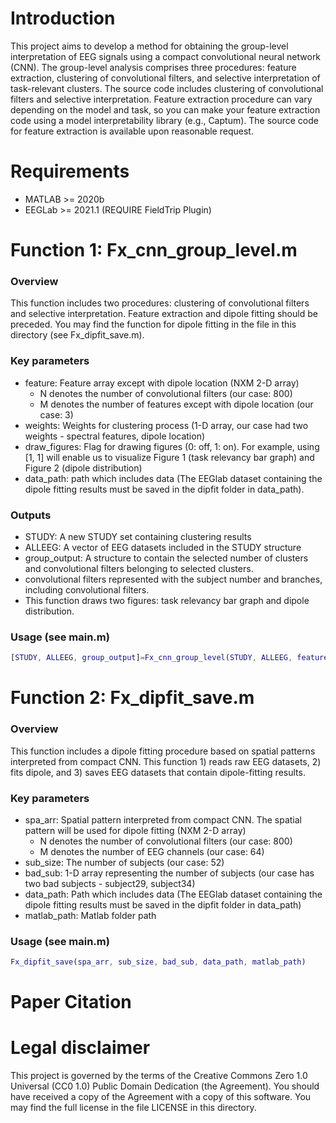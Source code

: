 # Introduction
This project aims to develop a method for obtaining the group-level interpretation of EEG signals using a compact convolutional neural network (CNN). The group-level analysis comprises three procedures: feature extraction, clustering of convolutional filters, and selective interpretation of task-relevant clusters. The source code includes clustering of convolutional filters and selective interpretation. Feature extraction procedure can vary depending on the model and task, so you can make your feature extraction code using a model interpretability library (e.g., Captum). The source code for feature extraction is available upon reasonable request.

# Requirements
* MATLAB >= 2020b
* EEGLab >= 2021.1 (REQUIRE FieldTrip Plugin)

# Function 1: Fx_cnn_group_level.m
### Overview
This function includes two procedures: clustering of convolutional filters and selective interpretation.
Feature extraction and dipole fitting should be preceded.
You may find the function for dipole fitting in the file in this directory (see Fx_dipfit_save.m).
### Key parameters
* feature: Feature array except with dipole location (NXM 2-D array)
  * N denotes the number of convolutional filters (our case: 800)
  * M denotes the number of features except with dipole location (our case: 3)
* weights: Weights for clustering process (1-D array, our case had two weights - spectral features, dipole location)
* draw_figures: Flag for drawing figures (0: off, 1: on). For example, using [1, 1] will enable us to visualize Figure 1 (task relevancy bar graph) and Figure 2 (dipole distribution)
* data_path: path which includes data (The EEGlab dataset containing the dipole fitting results must be saved in the dipfit folder in data_path).
### Outputs
* STUDY: A new STUDY set containing clustering results
* ALLEEG: A vector of EEG datasets included in the STUDY structure 
* group_output: A structure to contain the selected number of clusters and convolutional filters belonging to selected clusters.
 * convolutional filters represented with the subject number and branches, including convolutional filters.
* This function draws two figures: task relevancy bar graph and dipole distribution.
### Usage (see main.m)
```MATLAB
[STUDY, ALLEEG, group_output]=Fx_cnn_group_level(STUDY, ALLEEG, features, weights, draw_figures, data_path);
```

# Function 2: Fx_dipfit_save.m
### Overview
This function includes a dipole fitting procedure based on spatial patterns interpreted from compact CNN.
This function 1) reads raw EEG datasets, 2) fits dipole, and 3) saves EEG datasets that contain dipole-fitting results.
### Key parameters
* spa_arr: Spatial pattern interpreted from compact CNN. The spatial pattern will be used for dipole fitting (NXM 2-D array)
  * N denotes the number of convolutional filters (our case: 800)
  * M denotes the number of EEG channels (our case: 64)
* sub_size: The number of subjects (our case: 52)
* bad_sub: 1-D array representing the number of subjects (our case has two bad subjects - subject29, subject34)
* data_path: Path which includes data (The EEGlab dataset containing the dipole fitting results must be saved in the dipfit folder in data_path)
* matlab_path: Matlab folder path 
### Usage (see main.m)
```MATLAB
Fx_dipfit_save(spa_arr, sub_size, bad_sub, data_path, matlab_path)
```

# Paper Citation

# Legal disclaimer
This project is governed by the terms of the Creative Commons Zero 1.0 Universal (CC0 1.0) Public Domain Dedication (the Agreement). You should have received a copy of the Agreement with a copy of this software. You may find the full license in the file LICENSE in this directory.
